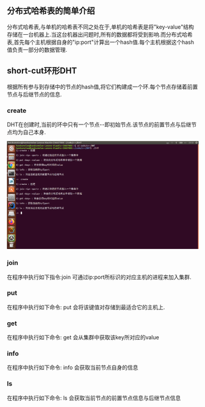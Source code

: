 ## 分布式哈希表的简单介绍
分布式哈希表,与单机的哈希表不同之处在于,单机的哈希表是将"key-value"结构存储在一台机器上.当这台机器出问题时,所有的数据都将受到影响.而分布式哈希表,首先每个主机根据自身的"ip:port"计算出一个hash值.每个主机根据这个hash值负责一部分的数据管理.

## short-cut环形DHT
根据所有参与到存储中的节点的hash值,将它们构建成一个环.每个节点存储着前置节点与后继节点的信息.

### create
DHT在创建时,当前的环中只有一个节点--即初始节点.该节点的前置节点与后继节点均为自己本身. 

![avatar](/pic/create.png)
### join 
在程序中执行如下指令:join <ip> <port> 可通过ip:port所标识的对应主机的进程来加入集群.

### put 
在程序中执行如下命令: put <key> <value> 会将该键值对存储到最适合它的主机上.

### get
在程序中执行如下命令: get <key> 会从集群中获取该key所对应的value

### info
在程序中执行如下命令: info 会获取当前节点自身的信息

### ls
在程序中执行如下命令: ls 会获取当前节点的前置节点信息与后继节点信息
